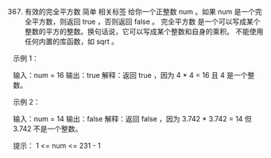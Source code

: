 367. 有效的完全平方数 简单 相关标签
给你一个正整数 num 。如果 num 是一个完全平方数，则返回 true ，否则返回 false 。
完全平方数 是一个可以写成某个整数的平方的整数。换句话说，它可以写成某个整数和自身的乘积。
不能使用任何内置的库函数，如  sqrt 。

示例 1：

输入：num = 16
输出：true
解释：返回 true ，因为 4 * 4 = 16 且 4 是一个整数。

示例 2：

输入：num = 14
输出：false
解释：返回 false ，因为 3.742 * 3.742 = 14 但 3.742 不是一个整数。

提示：
1 <= num <= 231 - 1